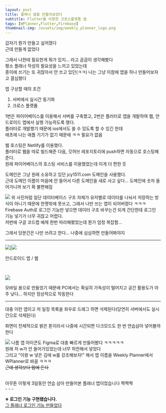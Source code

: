 ```yaml
---
layout: post
title: 플래너 앱을 만들어보았다
subtitle: Flutter를 이용한 크로스플랫폼 앱
tags: [WPlanner,Flutter,Firebase]
thumbnail-img: /assets/img/weekly_planner_logo.png
---
```


갑자기 뭔가 만들고 싶어졌다  
근데 만들게 없었다

그래서 나한테 필요한게 뭐가 있지... 라고 곰곰이 생각해봤다  
평소 플래너 작성의 필요성을 느끼고 있었는데  
종이에 쓰기는 또 귀찮아서 안 쓰고 있던(ㅋㅋ) 나는 그냥 이참에 앱을 하나 만들어보자고 결심했다  

앱 구상할 때의 조건
1. 서버에서 실시간 동기화
2. 크로스 플랫폼

1번은 파이어베이스를 이용해서 서버를 구축했고, 2번은 플러터로 앱을 개발하여 웹, 안드로이드 앱에서 실행 가능하도록 했다.  
플러터로 개발했기 때문에 ios에서도 쓸 수 있도록 할 수 있긴 한데  
애초에 나는 애플 기기가 없기 때문에 ㅋㅋ 필요가 없음  


웹 호스팅은 Netlify를 이용했다.  
플러터로 웹을 따로 빌드해준 다음, 깃허브 레포지토리에 push하면 자동으로 호스팅해준다.  
원래 파이어베이스의 호스팅 서비스를 이용했었는데 이게 더 편한 듯  


도메인은 그냥 원래 소유하고 있던 jcy1511.com 도메인을 사용했다.  
근데 도메인 이름이 마음에 안 들어서 다른 도메인을 새로 사고 싶다... 도메인에 숫자 들어가니까 보기 확 불편해짐  

![](../assets/img/WPlanner-firebase.png)
위 사진처럼 일단 데이터베이스 구조 자체가 유저별로 데이터를 나눠서 저장하는 방식이 아니기 때문에 한명밖에 못쓰고, 그래서 나만 쓰는 앱이 되어버렸다 ㅋㅋㅋ  
Firebase Auth로 로그인 기능만 넣으면 데이터 구조 바꾸는건 되게 간단한데 로그인 기능 넣기가 너무 귀찮고 어렵다.  
저번에 구글 코드랩 예제 한번 따라해봤었는데 뭔가 엄청 복잡함...  

그래서 당분간은 나만 쓰려고 한다... 나중에 심심하면 만들어봐야지  

---

![](../assets/img/Screenshot_20220224-020906.jpg)|![](../assets/img/Screenshot_20220224-021126_Chrome.jpg)

안드로이드 앱 / 웹  

<br/>

![](../assets/img/sc.png)

모바일 용으로 만들었기 때문에 PC에서는 확실히 가독성이 떨어지고 공간 활용도가 아주 낮다... 하지만 정상적으로 작동한다  

---

대충 이런 앱이고 저 일정 목록을 좌우로 드래그 하면 삭제된다(당연히 서버에서도 실시간으로 삭제된다)  

화면이 전체적으로 밝은 톤이라서 나중에 시간되면 다크모드도 한 번 연습삼아 넣어볼까 한다    

![](../assets/img/weekly_planner_logo.png)
나름 앱 아이콘도 Figma로 대충 빠르게 만들어봤다 ㅋㅋㅋㅋㅋ    
원래 저 w가 안 들어가있었는데 너무 허전해서 넣었다    
그리고 "이왕 w 넣은 김에 w를 강조해보자!" 해서 앱 이름을 Weekly Planner에서 WPlanner로 바꿈 ㅋㅋㅋ  
~~근데 생각보다 맘에 든다~~

<br/>
아무튼 이렇게 3일동안 연습 삼아 만들어본 플래너 앱이었습니다 짝짝짝  

<br/>
- - -

**※ 로그인 기능 구현됐습니다.**   
[그 플래너 로그인 기능 만들었다](/_posts/2022-02-24-WPlanner-2.md)
